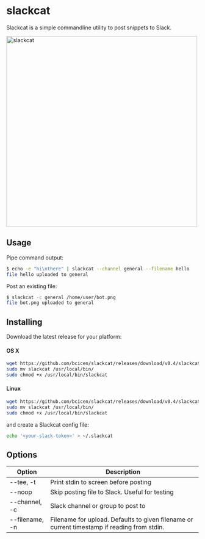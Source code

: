 # slackcat
Slackcat is a simple commandline utility to post snippets to Slack.


  <img width="500px" src="https://raw.githubusercontent.com/bcicen/slackcat/master/demo.gif" alt="slackcat"/>


## Usage
Pipe command output:
```bash
$ echo -e "hi\nthere" | slackcat --channel general --filename hello
file hello uploaded to general
```

Post an existing file:
```bash
$ slackcat -c general /home/user/bot.png
file bot.png uploaded to general
```

## Installing

Download the latest release for your platform:

#### OS X

```bash
wget https://github.com/bcicen/slackcat/releases/download/v0.4/slackcat-0.4-darwin-amd64 -O slackcat
sudo mv slackcat /usr/local/bin/
sudo chmod +x /usr/local/bin/slackcat
```

#### Linux

```bash
wget https://github.com/bcicen/slackcat/releases/download/v0.4/slackcat-0.4-linux-amd64 -O slackcat
sudo mv slackcat /usr/local/bin/
sudo chmod +x /usr/local/bin/slackcat
```

and create a Slackcat config file:
```bash
echo '<your-slack-token>' > ~/.slackcat
```

## Options

Option | Description
--- | ---
--tee, -t | Print stdin to screen before posting
--noop | Skip posting file to Slack. Useful for testing
--channel, -c | Slack channel or group to post to
--filename, -n | Filename for upload. Defaults to given filename or current timestamp if reading from stdin.
